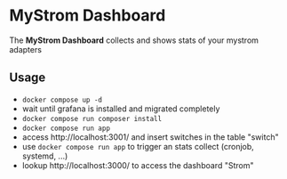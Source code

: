 # **MyStrom Dashboard**

The **MyStrom Dashboard** collects and shows stats of your mystrom adapters

## **Usage**

- `docker compose up -d`
- wait until grafana is installed and migrated completely
- `docker compose run composer install`
- `docker compose run app`
- access http://localhost:3001/ and insert switches in the table "switch"
- use `docker compose run app` to trigger an stats collect (cronjob, systemd, ...)
- lookup http://localhost:3000/ to access the dashboard "Strom"
